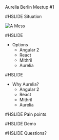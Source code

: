 Aurelia Berlin Meetup #1

#HSLIDE
Situation

![A Mess](https://thumbs.dreamstime.com/z/pile-cables-28259369.jpg)


#HSLIDE
* Options
  * Angular 2
  * React
  * Mithril
  * Aurelia


#HSLIDE
* Why Aurelia?
  * Angular 2
  * React
  * Mithril
  * Aurelia


#HSLIDE
Pain points


#HSLIDE
Demo


#HSLIDE
Questions?
